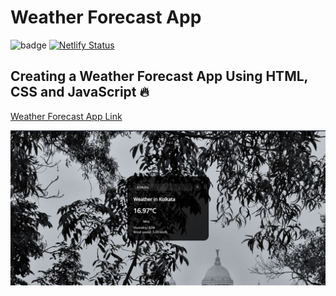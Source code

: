 # Weather Forecast App 

![badge](https://img.shields.io/badge/Project-Weather%20Forecast%20App-orange)
[![Netlify Status](https://api.netlify.com/api/v1/badges/d844a9d8-2343-4f94-8359-e8f19d771046/deploy-status)](https://app.netlify.com/sites/effortless-blancmange-9b358c/deploys)

## Creating a Weather Forecast App Using HTML, CSS and JavaScript 🔥

[Weather Forecast App Link](weather-forecast-beta.netlify.app "weather-forecast-app")

![Website Screenshot](./screenshot.PNG)
